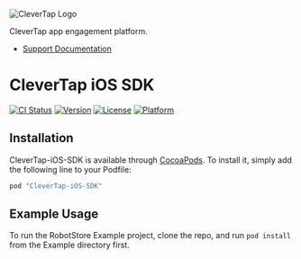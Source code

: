 
![CleverTap Logo](https://raw.githubusercontent.com/clevertap/clevertap-ios-sdk/master/CleverTap_logo.png)

CleverTap app engagement platform.

- [Support Documentation](http://support.wizrocket.com "CleverTap Technical Documentation")

# CleverTap iOS SDK  
[![CI Status](http://img.shields.io/travis/CleverTap/clevertap-ios-sdk.svg?style=flat)](https://travis-ci.org/CleverTap/clevertap-ios-sdk)
[![Version](https://img.shields.io/cocoapods/v/CleverTap-iOS-SDK.svg?style=flat)](http://cocoapods.org/pods/CleverTap-iOS-SDK)
[![License](https://img.shields.io/cocoapods/l/CleverTap-iOS-SDK.svg?style=flat)](http://cocoapods.org/pods/CleverTap-iOS-SDK)
[![Platform](https://img.shields.io/cocoapods/p/CleverTap-iOS-SDK.svg?style=flat)](http://cocoapods.org/pods/CleverTap-iOS-SDK)

## Installation

CleverTap-iOS-SDK is available through [CocoaPods](http://cocoapods.org). To install
it, simply add the following line to your Podfile:

```ruby
pod "CleverTap-iOS-SDK"
```

## Example Usage
To run the RobotStore Example project, clone the repo, and run `pod install` from the Example directory first.

